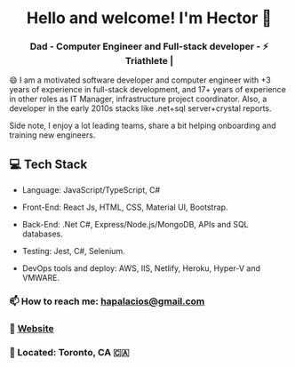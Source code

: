 <h1 align="center">
    Hello and welcome! I'm Hector 👋 
</h1>

<h3 align="center">
    Dad - Computer Engineer and Full-stack developer -  ⚡ Triathlete |
</h3>

😄 I am a motivated software developer and computer engineer with +3 years of experience in full-stack development, and 17+ years of experience in other roles as IT Manager, infrastructure project coordinator. Also, a developer in the early 2010s stacks like .net+sql server+crystal reports.

Side note, I enjoy a lot leading teams, share a bit helping onboarding and training new engineers.


## 💻 Tech Stack
* Language: JavaScript/TypeScript, C#
* Front-End: React Js, HTML, CSS, Material UI, Bootstrap.
* Back-End: .Net C#, Express/Node.js/MongoDB, APIs and SQL databases.

* Testing: Jest, C#, Selenium.
* DevOps tools and deploy: AWS, IIS, Netlify, Heroku, Hyper-V and VMWARE.


### 📫 How to reach me: hapalacios@gmail.com
### :link: [Website](https://hectorpalacios.ca)
### 📍 Located: Toronto, CA 🇨🇦 
